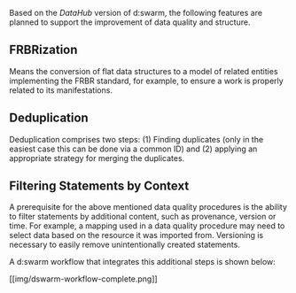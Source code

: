 Based on the *DataHub* version of d:swarm, the following features are planned to support the improvement of data quality and structure.

## FRBRization ##
Means the conversion of flat data structures to a model of related entities implementing the FRBR standard, for example, to ensure a work is properly related to its manifestations.

## Deduplication ##
Deduplication comprises two steps: (1) Finding duplicates (only in the easiest case this can be done via a common ID) and (2) applying an appropriate strategy for merging the duplicates.

## Filtering Statements by Context ##
A prerequisite for the above mentioned data quality procedures is the ability to filter statements by additional content, such as provenance, version or time. For example, a mapping used in a data quality procedure may need to select data based on the resource it was imported from. Versioning is necessary to easily remove unintentionally created statements.

A d:swarm workflow that integrates this additional steps is shown below:

[[img/dswarm-workflow-complete.png]]



